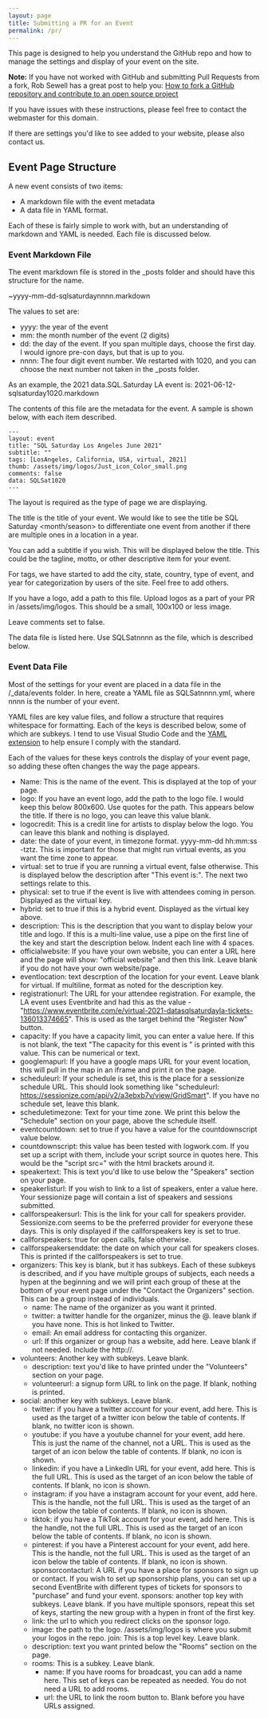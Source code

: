 ```yaml
---
layout: page
title: Submitting a PR for an Event
permalink: /pr/
---
```


This page is designed to help you understand the GitHub repo and how to manage the settings and display of your event on the site.

**Note:** If you have not worked with GitHub and submitting Pull Requests from a fork, Rob Sewell has a great post to help you: [How to fork a GitHub repository and contribute to an open source project ](https://blog.robsewell.com/blog/source%20control/jupyter%20notebooks/azure%20data%20studio/dbatools/dbachecks/how-to-fork-a-github-repository-and-contribute-to-an-open-source-project/)

If you have issues with these instructions, please feel free to contact the webmaster for this domain.

If there are settings you'd like to see added to your website, please also contact us.

## Event Page Structure

A new event consists of two items:
- A markdown file with the event metadata
- A data file in YAML format.

Each of these is fairly simple to work with, but an understanding of markdown and YAML is needed. Each file is discussed below.

### Event Markdown File

The event markdown file is stored in the _posts folder and should have this structure for the name.

~yyyy-mm-dd-sqlsaturdaynnnn.markdown

The values to set are:
- yyyy: the year of the event
- mm: the month number of the event (2 digits)
- dd: the day of the event. If you span multiple days, choose the first day. I would ignore pre-con days, but that is up to you.
- nnnn: The four digit event number. We restarted with 1020, and you can choose the next number not taken in the _posts folder.

As an example, the 2021 data.SQL.Saturday LA event is: 2021-06-12-sqlsaturday1020.markdown

The contents of this file are the metadata for the event. A sample is shown below, with each item described.

~~~~
---
layout: event
title: "SQL Saturday Los Angeles June 2021"
subtitle: ""
tags: [LosAngeles, California, USA, virtual, 2021]
thumb: /assets/img/logos/Just_icon_Color_small.png
comments: false
data: SQLSat1020
---
~~~~

The layout is required as the type of page we are displaying.

The title is the title of your event. We would like to see the title be SQL Saturday <location> <month/season> <year> to differentiate one event from another if there are multiple ones in a location in a year.

You can add a subtitle if you wish. This will be displayed below the title. This could be the tagline, motto, or other descriptive item for your event.

For tags, we have started to add the city, state, country, type of event, and year for categorization by users of the site. Feel free to add others.

If you have a logo, add a path to this file. Upload logos as a part of your PR in /assets/img/logos. This should be a small, 100x100 or less image.

Leave comments set to false.

The data file is listed here. Use SQLSatnnnn as the file, which is described below.

### Event Data File

Most of the settings for your event are placed in a data file in the /_data/events folder. In here, create a YAML file as SQLSatnnnn.yml, where nnnn is the number of your event.

YAML files are key value files, and follow a structure that requires whitespace for formatting. Each of the keys is described below, some of which are subkeys. I tend to use Visual Studio Code and the [YAML extension](https://marketplace.visualstudio.com/items?itemName=redhat.vscode-yaml) to help ensure I comply with the standard.

Each of the values for these keys controls the display of your event page, so adding these often changes the way the page appears.

- Name: This is the name of the event. This is displayed at the top of your page.
- logo: If you have an event logo, add the path to the logo file. I would keep this below 800x600. Use quotes for the path. This appears below the title. If there is no logo, you can leave this value blank.
- logocredit: This is a credit line for artists to display below the logo. You can leave this blank and nothing is displayed.
- date: the date of your event, in timezone format. yyyy-mm-dd hh:mm:ss -tztz. This is important for those that might run virtual events, as you want the time zone to appear.
- virtual: set to true if you are running a virtual event, false otherwise. This is displayed below the description after "This event is:". The next two settings relate to this.
-  physical: set to true if the event is live with attendees coming in person. Displayed as the virtual key.
- hybrid: set to true if this is a hybrid event. Displayed as the virtual key above.
- description: This is the description that you want to display below your title and logo. If this is a multi-line value, use a pipe on the first line of the key and start the description below. Indent each line with 4 spaces.
- officialwebsite: If you have your own website, you can enter a URL here and the page will show: "official website" and then this link. Leave blank if you do not have your own website/page.
- eventlocation: text descrption of the location for your event. Leave blank for virtual. If multiline, format as noted for the description key.
- registrationurl: The URL for your attendee registration. For example, the LA event uses Eventbrite and had this as the value - "https://www.eventbrite.com/e/virtual-2021-datasqlsaturdayla-tickets-136013374665". This is used as the target behind the "Register Now" button.
- capacity: If you have a capacity limit, you can enter a value here. If this is not blank, the text "The capacity for this event is " is printed with this value. This can be numerical or text.
- googlemapurl: If you have a google maps URL for your event location, this will pull in the map in an iframe and print it on the page.
- scheduleurl: If your schedule is set, this is the place for a sessionize schedule URL. This should look something like "scheduleurl: https://sessionize.com/api/v2/a3ebxb7v/view/GridSmart". If you have no schedule set, leave this blank.
- scheduletimezone: Text for your time zone. We print this below the "Schedule" section on your page, above the schedule itself.
- eventcountdown: set to true if you have a value for the countdownscript value below.
- countdownscript: this value has been tested with logwork.com. If you set up a script with them, include your script source in quotes here. This would be the "script src=" with the html brackets around it.
- speakertext: This is text you'd like to use below the "Speakers" section on your page.
- speakerlisturl: If you wish to link to a list of speakers, enter a value here. Your sessionize page will contain a list of speakers and sessions submitted.
- callforspeakersurl: This is the link for your call for speakers provider. Sessionize.com seems to be the preferred provider for everyone these days. This is only displayed if the callforspeakers key is set to true.
- callforspeakers: true for open calls, false otherwise.
- callforspeakersenddate: the date on which your call for speakers closes. This is printed if the callforspeakers is set to true.
- organizers: This key is blank, but it has subkeys. Each of these subkeys is described, and if you have multiple groups of subjects, each needs a hypen at the beginning and we will print each group of these at the bottom of your event page under the "Contact the Organizers" section. This can be a group instead of individuals.
  - name: The name of the organizer as you want it printed.
  - twitter: a twitter handle for the organizer, minus the @. leave blank if you have none. This is hot linked to Twitter. 
  - email: An email address for contacting this organizer.
  - url: If this organizer or group has a website, add here. Leave blank if not needed. Include the http://.
- volunteers: Another key with subkeys. Leave blank.
  - description: text you'd like to have printed under the "Volunteers" section on your page.
  - volunteerurl: a signup form URL to link on the page. If blank, nothing is printed.
- social: another key with subkeys. Leave blank.
  - twitter: if you have a twitter account for your event, add here. This is used as the target of a twitter icon below the table of contents. If blank, no twitter icon is shown.
  - youtube: if you have a youtube channel for your event, add here. This is just the name of the channel, not a URL. This is used as the target of an  icon below the table of contents. If blank, no icon is shown.
  - linkedin: if you have a LinkedIn URL for your event, add here. This is the full URL. This is used as the target of an icon below the table of contents. If blank, no icon is shown.
  - instagram: if you have a instagram account for your event, add here. This is the handle, not the full URL. This is used as the target of an icon below the table of contents. If blank, no icon is shown.
  - tiktok: if you have a TikTok account for your event, add here. This is the handle, not the full URL. This is used as the target of an icon below the table of contents. If blank, no icon is shown.
  - pinterest: if you have a Pinterest account for your event, add here. This is the handle, not the full URL. This is used as the target of an icon below the table of contents. If blank, no icon is shown.
sponsorcontacturl: A URL if you have a place for sponsors to sign up or contact. If you wish to set up sponsorship plans, you can set up a second EventBrite with different types of tickets for sponsors to "purchase" and fund your event.
sponsors: another top key with subkeys. Leave blank. If you have multiple sponsors, repeat this set of keys, starting the new group with a hypen in front of the first key.
  - link: the url to which you redirect clicks on the sponsor logo.
  - image: the path to the logo. /assets/img/logos is where you submit your logos in the repo.
join: This is a top level key. Leave blank.
  - description: text you want printed below the "Rooms" section on the page.
  - rooms: This is a subkey. Leave blank. 
    - name: If you have rooms for broadcast, you can add a name here. This set of keys can be repeated as needed. You do not need a URL to add rooms.
    - url: the URL to link the room button to. Blank before you have URLs assigned.

